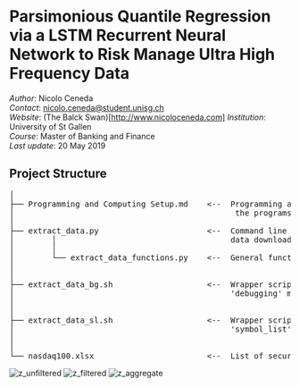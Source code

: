 # Parsimonious Quantile Regression via a LSTM Recurrent Neural Network to Risk Manage Ultra High Frequency Data

*Author*: Nicolo Ceneda \
*Contact*: nicolo.ceneda@student.unisg.ch \
*Website*: (The Balck Swan)[http://www.nicoloceneda.com]
*Institution*: University of St Gallen \
*Course*: Master of Banking and Finance \
*Last update*: 20 May 2019

## Project Structure
<pre>
│
├── Programming and Computing Setup.md    <--  Programming and computing setup required to execute
│                                               the programs. 
│
├── extract_data.py                       <--  Command line interface to extract and clean trade 
│        │                                     data downloaded from the wrds database.
│        │
│        └── extract_data_functions.py    <--  General functions called in 'extract_data.py'
│
│
├── extract_data_bg.sh                    <--  Wrapper script to execute 'extract_data.py' in 
│                                              'debugging' mode.
│
│
├── extract_data_sl.sh                    <--  Wrapper script to execute extract_data.py in 
│                                              'symbol_list' mode.
│
│
└── nasdaq100.xlsx                        <--  List of securities extracted
</pre>

![z_unfiltered](https://user-images.githubusercontent.com/47401951/57982854-e9314680-7a4a-11e9-8cad-b6f63a4b7b88.png)
![z_filtered](https://user-images.githubusercontent.com/47401951/57982855-f9492600-7a4a-11e9-820f-f887a4acdce5.png)
![z_aggregate](https://user-images.githubusercontent.com/47401951/57982857-0403bb00-7a4b-11e9-9414-33255c99e0bb.png)
